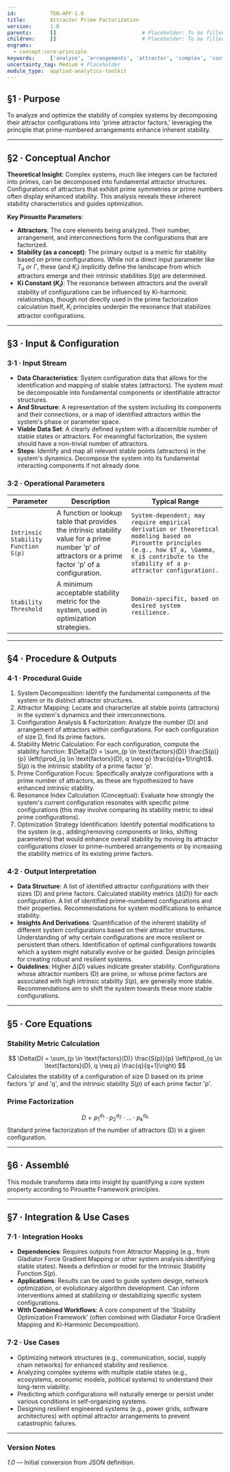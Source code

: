 ```yaml
---
id:           TEN-APF-1.0
title:        Attractor Prime Factorization
version:      1.0
parents:      []                            # Placeholder: To be filled manually
children:     []                            # Placeholder: To be filled manually
engrams:
  - concept:core-principle
keywords:     ['analyze', 'arrangements', 'attractor', 'complex', 'configurations', 'decomposing']
uncertainty_tag: Medium # Placeholder
module_type:  applied-analytics-toolkit
---
```


## §1 · Purpose
To analyze and optimize the stability of complex systems by decomposing their attractor configurations into 'prime attractor factors,' leveraging the principle that prime-numbered arrangements enhance inherent stability.

---

## §2 · Conceptual Anchor
**Theoretical Insight**: Complex systems, much like integers can be factored into primes, can be decomposed into fundamental attractor structures. Configurations of attractors that exhibit prime symmetries or prime numbers often display enhanced stability. This analysis reveals these inherent stability characteristics and guides optimization.

**Key Pirouette Parameters**:
* **Attractors**: The core elements being analyzed. Their number, arrangement, and interconnections form the configurations that are factorized.
* **Stability (as a concept)**: The primary output is a metric for stability based on prime configurations. While not a direct input parameter like $T_a$ or $\Gamma$, these (and $K_i$) implicitly define the landscape from which attractors emerge and their intrinsic stabilities $S(p)$ are determined.
* **Ki Constant ($K_i$)**: The resonance between attractors and the overall stability of configurations can be influenced by Ki-harmonic relationships, though not directly used in the prime factorization calculation itself, $K_i$ principles underpin the resonance that stabilizes attractor configurations.

---

## §3 · Input & Configuration
### 3·1 · Input Stream
* **Data Characteristics**: System configuration data that allows for the identification and mapping of stable states (attractors). The system must be decomposable into fundamental components or identifiable attractor structures.
* **And Structure**: A representation of the system including its components and their connections, or a map of identified attractors within the system's phase or parameter space.
* **Viable Data Set**: A clearly defined system with a discernible number of stable states or attractors. For meaningful factorization, the system should have a non-trivial number of attractors.
* **Steps**: Identify and map all relevant stable points (attractors) in the system's dynamics. Decompose the system into its fundamental interacting components if not already done.

### 3·2 · Operational Parameters
| Parameter | Description | Typical Range |
|-----------|-------------|---------------|
| `Intrinsic Stability Function S(p)` | A function or lookup table that provides the intrinsic stability value for a prime number 'p' of attractors or a prime factor 'p' of a configuration. | `System-dependent; may require empirical derivation or theoretical modeling based on Pirouette principles (e.g., how $T_a, \Gamma, K_i$ contribute to the stability of a p-attractor configuration).` |
| `Stability Threshold` | A minimum acceptable stability metric for the system, used in optimization strategies. | `Domain-specific, based on desired system resilience.` |

---

## §4 · Procedure & Outputs
### 4·1 · Procedural Guide
1. System Decomposition: Identify the fundamental components of the system or its distinct attractor structures.
2. Attractor Mapping: Locate and characterize all stable points (attractors) in the system's dynamics and their interconnections.
3. Configuration Analysis & Factorization: Analyze the number (D) and arrangement of attractors within configurations. For each configuration of size D, find its prime factors.
4. Stability Metric Calculation: For each configuration, compute the stability function: $\Delta(D) = \sum_{p \in \text{factors}(D)} \frac{S(p)}{p} \left(\prod_{q \in \text{factors}(D), q \neq p} \frac{q}{q+1}\right)$. $S(p)$ is the intrinsic stability of a prime factor 'p'.
5. Prime Configuration Focus: Specifically analyze configurations with a prime number of attractors, as these are hypothesized to have enhanced intrinsic stability.
6. Resonance Index Calculation (Conceptual): Evaluate how strongly the system's current configuration resonates with specific prime configurations (this may involve comparing its stability metric to ideal prime configurations).
7. Optimization Strategy Identification: Identify potential modifications to the system (e.g., adding/removing components or links, shifting parameters) that would enhance overall stability by moving its attractor configurations closer to prime-numbered arrangements or by increasing the stability metrics of its existing prime factors.

### 4·2 · Output Interpretation
* **Data Structure**: A list of identified attractor configurations with their sizes (D) and prime factors. Calculated stability metrics ($\Delta(D)$) for each configuration. A list of identified prime-numbered configurations and their properties. Recommendations for system modifications to enhance stability.
* **Insights And Derivations**: Quantification of the inherent stability of different system configurations based on their attractor structures. Understanding of why certain configurations are more resilient or persistent than others. Identification of optimal configurations towards which a system might naturally evolve or be guided. Design principles for creating robust and resilient systems.
* **Guidelines**: Higher $\Delta(D)$ values indicate greater stability. Configurations whose attractor numbers (D) are prime, or whose prime factors are associated with high intrinsic stability $S(p)$, are generally more stable. Recommendations aim to shift the system towards these more stable configurations.

---

## §5 · Core Equations
### Stability Metric Calculation
$$ \Delta(D) = \sum_{p \in \text{factors}(D)} \frac{S(p)}{p} \left(\prod_{q \in \text{factors}(D), q \neq p} \frac{q}{q+1}\right) $$
Calculates the stability of a configuration of size D based on its prime factors 'p' and 'q', and the intrinsic stability $S(p)$ of each prime factor 'p'.

### Prime Factorization
$$ D = p_1^{a_1} \cdot p_2^{a_2} \cdot ... \cdot p_k^{a_k} $$
Standard prime factorization of the number of attractors (D) in a given configuration.

---

## §6 · Assemblé
This module transforms data into insight by quantifying a core system property according to Pirouette Framework principles.

---

## §7 · Integration & Use Cases
### 7·1 · Integration Hooks
* **Dependencies**: Requires outputs from Attractor Mapping (e.g., from Gladiator Force Gradient Mapping or other system analysis identifying stable states). Needs a definition or model for the Intrinsic Stability Function $S(p)$.
* **Applications**: Results can be used to guide system design, network optimization, or evolutionary algorithm development. Can inform interventions aimed at stabilizing or destabilizing specific system configurations.
* **With Combined Workflows**: A core component of the 'Stability Optimization Framework' (often combined with Gladiator Force Gradient Mapping and Ki-Harmonic Decomposition).

### 7·2 · Use Cases
* Optimizing network structures (e.g., communication, social, supply chain networks) for enhanced stability and resilience.
* Analyzing complex systems with multiple stable states (e.g., ecosystems, economic models, political systems) to understand their long-term viability.
* Predicting which configurations will naturally emerge or persist under various conditions in self-organizing systems.
* Designing resilient engineered systems (e.g., power grids, software architectures) with optimal attractor arrangements to prevent catastrophic failures.

---

### Version Notes
*1.0* — Initial conversion from JSON definition.
